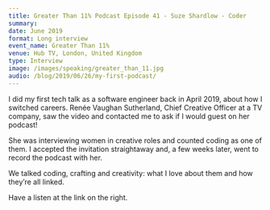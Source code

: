 ```yaml
---
title: Greater Than 11% Podcast Episode 41 - Suze Shardlow - Coder
summary: 
date: June 2019
format: Long interview
event_name: Greater Than 11%
venue: Hub TV, London, United Kingdom
type: Interview
image: /images/speaking/greater_than_11.jpg
audio: /blog/2019/06/26/my-first-podcast/
---
```


I did my first tech talk as a software engineer back in April 2019, about how I switched careers.  Renée Vaughan Sutherland, Chief Creative Officer at a TV company, saw the video and contacted me to ask if I would guest on her podcast!

She was interviewing women in creative roles and counted coding as one of them. I accepted the invitation straightaway and, a few weeks later, went to record the podcast with her.

We talked coding, crafting and creativity: what I love about them and how they’re all linked.

Have a listen at the link on the right.